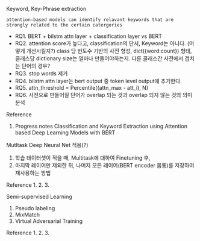 Keyword, Key-Phrase extraction
```
attention-based models can identify relavant keywords that are strongly related to the certain catergories
```
- RQ1. BERT + bilstm attn layer + classification layer vs BERT
- RQ2. attention score가 높다고, classification의 단서, Keyword는 아니다. (어떻게 개선시킬지?)  class 당 빈도수 기반의 사전 형성, dict({word:count}) 형태, 클래스당 dictionary size는 얼마나 만들어야하는지. 다른 클래스간 사전에서 겹치는 단어의 경우?
- RQ3. stop words 제거 
- RQ4. bilstm attn layer는 bert output 중 token level output에 추가한다. 
- RQ5. attn_threshold = Percentile((attn_max - att_i), N)
- RQ6. 사전으로 만들어질 단어가 overlap 되는 것과 overlap 되지 않는 것의 의미 분석 

Reference
1. Progress notes Classification and Keyword Extraction using Attention based Deep Learning Models with BERT


Mutltask Deep Neural Net 적용(?)
1. 학습 데이터셋이 적을 때, Multitask에 대하여 Finetuning 후,
2. 마지막 레이어만 제외한 뒤, 나머지 모든 레이어(BERT encoder 몸통)를 저장하여 재사용하는 방법

Reference
1.
2.
3.


Semi-supervised Learning
1. Pseudo labeling
2. MixMatch
3. Virtual Adversarial Training

Reference
1.
2.
3.
